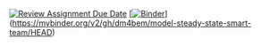 [![Review Assignment Due Date](https://classroom.github.com/assets/deadline-readme-button-24ddc0f5d75046c5622901739e7c5dd533143b0c8e959d652212380cedb1ea36.svg)](https://classroom.github.com/a/A5DUrLb2)
[[![Binder](https://mybinder.org/badge_logo.svg)](https://mybinder.org/v2/gh/dm4bem/model-steady-state-smart-team/HEAD)](https://mybinder.org/v2/gh/dm4bem/model-steady-state-smart-team/HEAD)
